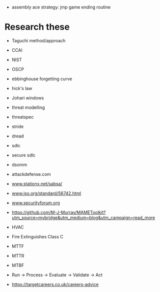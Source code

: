 - assembly ace strategy: jmp game ending routine

# Research these
- Taguchi method/approach
- CCAI
- NIST
- OSCP

- ebbinghouse forgetting curve
- hick's law
- Johari windows

- threat modelling
- threatspec
- stride
- dread
- sdlc
- secure sdlc
- dsomm

- attackdefense.com

- www.stationx.net/sabsa/
- www.iso.org/standard/56742.html
- www.securityforum.org

- https://github.com/M-J-Murray/MAMEToolkit?utm_source=mybridge&utm_medium=blog&utm_campaign=read_more

- HVAC
- Fire Extinguishes Class C
- MTTF
- MTTR
- MTBF

- Run -> Process -> Evaluate -> Validate -> Act
- https://targetcareers.co.uk/careers-advice